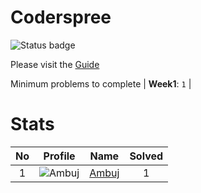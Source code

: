 
Coderspree
==========


![Status badge](https://github.com/InnogeeksOrganization/coderspree/actions/workflows/checkSubmission.yml/badge.svg)  


Please visit the [Guide](./Guide/README.md)  


Minimum problems to complete | **Week1**: `1` |   

# Stats
  

|No|Profile|Name|Solved|
| :---: | :---: | :---: | :---: |
|1|![Ambuj](https://avatars.githubusercontent.com/u/82520623?v=4&s=100)|[Ambuj](https://github.com/ambuj-1211)|1|
